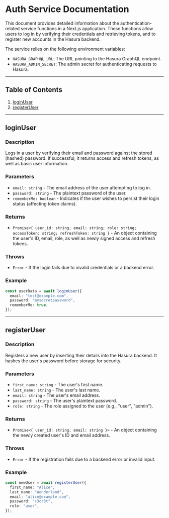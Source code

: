 # Auth Service Documentation

This document provides detailed information about the authentication-related service functions in a Next.js application. These functions allow users to log in by verifying their credentials and retrieving tokens, and to register new accounts in the Hasura backend.

The service relies on the following environment variables:
- `HASURA_GRAPHQL_URL`: The URL pointing to the Hasura GraphQL endpoint.
- `HASURA_ADMIN_SECRET`: The admin secret for authenticating requests to Hasura.

---

## Table of Contents
1. [loginUser](#loginuser)
2. [registerUser](#registeruser)

---

## loginUser

### Description
Logs in a user by verifying their email and password against the stored (hashed) password. If successful, it returns access and refresh tokens, as well as basic user information.

### Parameters
- `email: string` - The email address of the user attempting to log in.
- `password: string` - The plaintext password of the user.
- `rememberMe: boolean` - Indicates if the user wishes to persist their login status (affecting token claims).

### Returns
- `Promise<{ user_id: string; email: string; role: string; accessToken: string; refreshToken: string }` - 
  An object containing the user's ID, email, role, as well as newly signed access and refresh tokens.

### Throws
- `Error` - If the login fails due to invalid credentials or a backend error.

### Example
```typescript
const userData = await loginUser({
  email: "test@example.com",
  password: "mysecretpassword",
  rememberMe: true,
});
```


---

## registerUser

### Description

Registers a new user by inserting their details into the Hasura backend. It hashes the user's password before storage for security.

### Parameters
- `first_name: string` - The user's first name.
- `last_name: string` - The user's last name.
- `email: string` - The user's email address.
- `password: string` - The user's plaintext password.
- `role: string` - The role assigned to the user (e.g., "user", "admin").

### Returns
- `Promise<{ user_id: string; email: string }>` - An object containing the newly created user's ID and email address.

### Throws
- `Error` - If the registration fails due to a backend error or invalid input.

### Example
```typescript
const newUser = await registerUser({
  first_name: "Alice",
  last_name: "Wonderland",
  email: "alice@example.com",
  password: "s3cr3t",
  role: "user",
});
```

